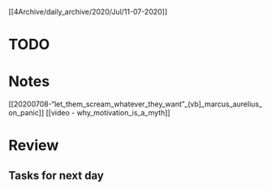 [[4Archive/daily_archive/2020/Jul/11-07-2020]]

# TODO 


# Notes
[[20200708-“let_them_scream_whatever_they_want”_(vb]_marcus_aurelius_on_panic]]
[[video - why_motivation_is_a_myth]]

# Review
## Tasks for next day